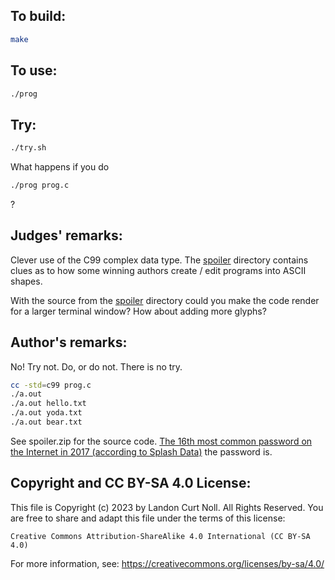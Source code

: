 ## To build:

```sh
make
```


## To use:

```sh
./prog
```


## Try:

```sh
./try.sh
```

What happens if you do

```sh
./prog prog.c
```

?


## Judges' remarks:

Clever use of the C99 complex data type. The [spoiler](spoiler/) directory
contains clues as to how some winning authors create / edit programs into ASCII
shapes.

With the source from the [spoiler](spoiler/) directory could you make the code
render for a larger terminal window?  How about adding more glyphs?


## Author's remarks:

No!  Try not.  Do, or do not.  There is no try.

```sh
cc -std=c99 prog.c
./a.out
./a.out hello.txt
./a.out yoda.txt
./a.out bear.txt
```

See spoiler.zip for the source code.
[The 16th most common password on the Internet in 2017 (according to Splash Data)][1] the password is.

[1]: https://en.wikipedia.org/wiki/List_of_the_most_common_passwords


## Copyright and CC BY-SA 4.0 License:

This file is Copyright (c) 2023 by Landon Curt Noll.  All Rights Reserved.
You are free to share and adapt this file under the terms of this license:

    Creative Commons Attribution-ShareAlike 4.0 International (CC BY-SA 4.0)

For more information, see: https://creativecommons.org/licenses/by-sa/4.0/
